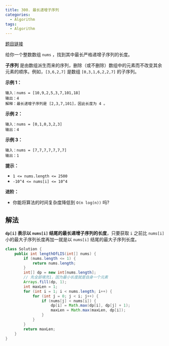 ```yaml
---
title: 300. 最长递增子序列
categories:
  - Algorithm
tags:
  - Algorithm
---
```


[题目链接](https://leetcode.cn/problems/longest-increasing-subsequence/)

给你一个整数数组 `nums` ，找到其中最长严格递增子序列的长度。

**子序列** 是由数组派生而来的序列，删除（或不删除）数组中的元素而不改变其余元素的顺序。例如，`[3,6,2,7]` 是数组 `[0,3,1,6,2,2,7]` 的子序列。

**示例 1：**

```
输入：nums = [10,9,2,5,3,7,101,18]
输出：4
解释：最长递增子序列是 [2,3,7,101]，因此长度为 4 。
```

**示例 2：**

```
输入：nums = [0,1,0,3,2,3]
输出：4
```

**示例 3：**

```
输入：nums = [7,7,7,7,7,7,7]
输出：1
```

**提示：**

- `1 <= nums.length <= 2500`
- `-10^4 <= nums[i] <= 10^4`

**进阶：**

- 你能将算法的时间复杂度降低到 `O(n log(n))` 吗?

## 解法

**`dp[i]` 表示以 `nums[i]` 结尾的最长递增子序列的长度**，只要获取 `i` 之前比 `nums[i]` 小的最大子序列长度再加一就是以 `nums[i]` 结尾的最大子序列长度。

```java
class Solution {
    public int lengthOfLIS(int[] nums) {
        if (nums.length <= 1) {
            return nums.length;
        }
        int[] dp = new int[nums.length];
        // 先全部填充1，因为最小长度就是自身一个元素
        Arrays.fill(dp, 1);
        int maxLen = 1;
        for (int i = 1; i < nums.length; i++) {
            for (int j = 0; j < i; j++) {
                if (nums[j] < nums[i]) {
                    dp[i] = Math.max(dp[i], dp[j] + 1);
                    maxLen = Math.max(maxLen, dp[i]);
                }
            }
        }
        return maxLen;
    }
}
```

